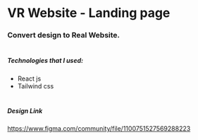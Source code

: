 # VR Website - Landing page

### Convert design to **Real Website**.

#

##### Technologies that I used:

- React js
- Tailwind css

#

##### Design Link

<https://www.figma.com/community/file/1100751527569288223>

